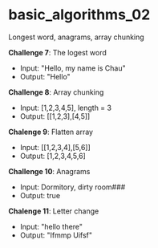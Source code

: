# basic_algorithms_02
Longest word, anagrams, array chunking

<b>Challenge 7</b>: The logest word
<ul>
    <li>Input: "Hello, my name is Chau"</li>
    <li>Output: "Hello"</li>
</ul>

<b>Challenge 8</b>: Array chunking
<ul>
    <li>Input: [1,2,3,4,5], length = 3</li>
    <li>Output: [[1,2,3],[4,5]]</li>
</ul>

<b>Chalenge 9</b>: Flatten array
<ul>
    <li>Input: [[1,2,3,4],[5,6]]</li>
    <li>Output: [1,2,3,4,5,6]</li>
</ul>

<b>Challenge 10</b>: Anagrams
<ul>
    <li>Input: Dormitory, dirty room###</li>
    <li>Output: true</li>
</ul>

<b>Chalenge 11</b>: Letter change
<ul>
    <li>Input: "hello there"</li>
    <li>Output: "Ifmmp Uifsf"</li>
</ul>
